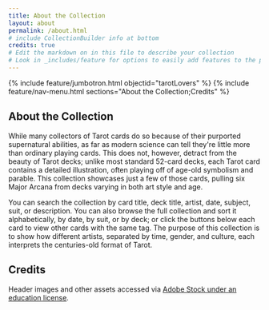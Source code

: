 ```yaml
---
title: About the Collection
layout: about
permalink: /about.html
# include CollectionBuilder info at bottom
credits: true
# Edit the markdown on in this file to describe your collection
# Look in _includes/feature for options to easily add features to the page
---
```


{% include feature/jumbotron.html objectid="tarotLovers" %}
{% include feature/nav-menu.html sections="About the Collection;Credits" %}
## About the Collection  
While many collectors of Tarot cards do so because of their purported supernatural abilities, as far as modern science can tell they're little more than ordinary playing cards. This does not, however, detract from the beauty of Tarot decks; unlike most standard 52-card decks, each Tarot card contains a detailed illustration, often playing off of age-old symbolism and parable. This collection showcases just a few of those cards, pulling six Major Arcana from decks varying in both art style and age. 

You can search the collection by card title, deck title, artist, date, subject, suit, or description. You can also browse the full collection and sort it alphabetically, by date, by suit, or by deck; or click the buttons below each card to view other cards with the same tag. The purpose of this collection is to show how different artists, separated by time, gender, and culture, each interprets the centuries-old format of Tarot.

## Credits
Header images and other assets accessed via <a href="https://stock.adobe.com/enterprise-conditions">Adobe Stock under an education license</a>. 
